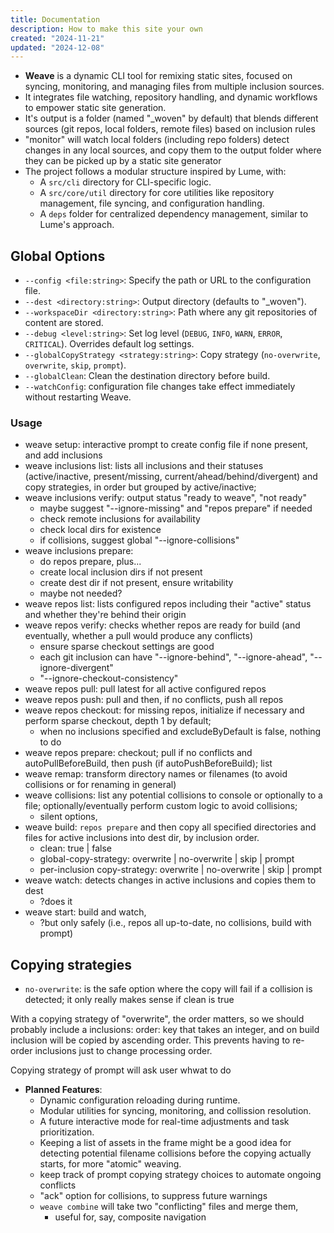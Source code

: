 ```yaml
---
title: Documentation
description: How to make this site your own
created: "2024-11-21"
updated: "2024-12-08"
---
```


- **Weave** is a dynamic CLI tool for remixing static sites, focused on syncing,
  monitoring, and managing files from multiple inclusion sources.
- It integrates file watching, repository handling, and dynamic workflows to
  empower static site generation.
- It's output is a folder (named "_woven" by default) that blends different
  sources (git repos, local folders, remote files) based on inclusion rules
- "monitor" will watch local folders (including repo folders) detect changes in
  any local sources, and copy them to the output folder where they can be picked
  up by a static site generator
- The project follows a modular structure inspired by Lume, with:
  - A `src/cli` directory for CLI-specific logic.
  - A `src/core/util` directory for core utilities like repository management,
    file syncing, and configuration handling.
  - A `deps` folder for centralized dependency management, similar to Lume's
    approach.


## Global Options

- `--config <file:string>`: Specify the path or URL to the configuration file.
- `--dest <directory:string>`: Output directory (defaults to "_woven").
- `--workspaceDir <directory:string>`: Path where any git repositories of content are stored.
- `--debug <level:string>`: Set log level (`DEBUG`, `INFO`, `WARN`, `ERROR`, `CRITICAL`). Overrides default log settings.
- `--globalCopyStrategy <strategy:string>`: Copy strategy (`no-overwrite`, `overwrite`, `skip`, `prompt`).
- `--globalClean`: Clean the destination directory before build.
- `--watchConfig`: configuration file changes take effect immediately without restarting Weave.


### Usage

- weave setup: interactive prompt to create config file if none present, and add
  inclusions
- weave inclusions list: lists all inclusions and their statuses
  (active/inactive, present/missing, current/ahead/behind/divergent) and copy
  strategies, in order but grouped by active/inactive;
- weave inclusions verify: output status "ready to weave", "not ready"
  - maybe suggest "--ignore-missing" and "repos prepare" if needed
  - check remote inclusions for availability
  - check local dirs for existence
  - if collisions, suggest global "--ignore-collisions"
- weave inclusions prepare:
  - do repos prepare, plus...
  - create local inclusion dirs if not present
  - create dest dir if not present, ensure writability
  - maybe not needed?
- weave repos list: lists configured repos including their "active" status and
  whether they're behind their origin
- weave repos verify: checks whether repos are ready for build (and eventually,
  whether a pull would produce any conflicts)
  - ensure sparse checkout settings are good
  - each git inclusion can have "--ignore-behind", "--ignore-ahead",
    "--ignore-divergent"
  - "--ignore-checkout-consistency"
- weave repos pull: pull latest for all active configured repos
- weave repos push: pull and then, if no conflicts, push all repos
- weave repos checkout: for missing repos, initialize if necessary and perform
  sparse checkout, depth 1 by default;
  - when no inclusions specified and excludeByDefault is false, nothing to do
- weave repos prepare: checkout; pull if no conflicts and autoPullBeforeBuild,
  then push (if autoPushBeforeBuild); list
- weave remap: transform directory names or filenames (to avoid collisions or
  for renaming in general)
- weave collisions: list any potential collisions to console or optionally to a
  file; optionally/eventually perform custom logic to avoid collisions;
  - silent options,
- weave build: `repos prepare` and then copy all specified directories and files
  for active inclusions into dest dir, by inclusion order.
  - clean: true | false
  - global-copy-strategy: overwrite | no-overwrite | skip | prompt
  - per-inclusion copy-strategy: overwrite | no-overwrite | skip | prompt
- weave watch: detects changes in active inclusions and copies them to dest
  - ?does it 
- weave start: build and watch,
  - ?but only safely (i.e., repos all up-to-date, no collisions, build with
    prompt)

## Copying strategies

- `no-overwrite`: is the safe option where the copy will fail if a collision is
  detected; it only really makes sense if clean is true

With a copying strategy of "overwrite", the order matters, so we should probably
include a inclusions: order: key that takes an integer, and on build inclusion
will be copied by ascending order. This prevents having to re-order inclusions
just to change processing order.

Copying strategy of prompt will ask user whwat to do

- **Planned Features**:
  - Dynamic configuration reloading during runtime.
  - Modular utilities for syncing, monitoring, and collission resolution.
  - A future interactive mode for real-time adjustments and task prioritization.
  - Keeping a list of assets in the frame might be a good idea for detecting
    potential filename collisions before the copying actually starts, for more
    "atomic" weaving.
  - keep track of prompt copying strategy choices to automate ongoing conflicts
  - "ack" option for collisions, to suppress future warnings
  - `weave combine` will take two "conflicting" files and merge them,
    - useful for, say, composite navigation
